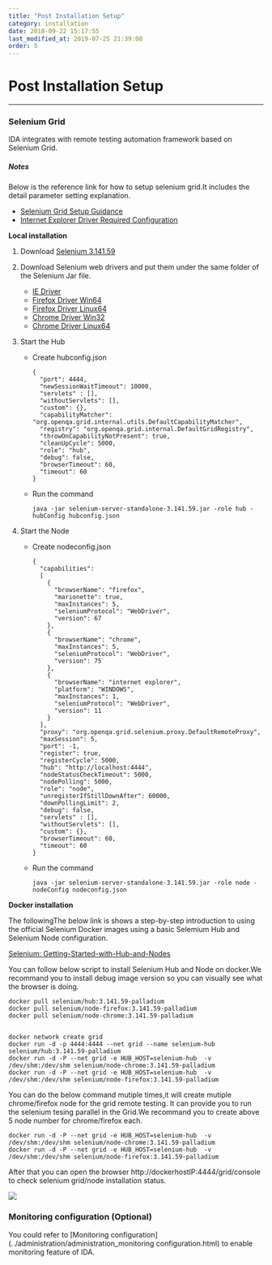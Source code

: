 ```yaml
---
title: "Post Installation Setup"
category: installation
date: 2018-09-22 15:17:55
last_modified_at: 2019-07-25 21:39:00
order: 5
---
```


# Post Installation Setup
***
### Selenium Grid

IDA integrates with remote testing automation framework based on Selenium Grid.

##### Notes

Below is the reference link for how to setup selenium grid.It includes the detail parameter setting explanation.   
- [Selenium Grid Setup Guidance](https://github.com/SeleniumHQ/selenium/wiki/Grid2)  
- [Internet Explorer Driver Required Configuration](https://github.com/SeleniumHQ/selenium/wiki/InternetExplorerDriver#user-content-required-configuration)       

**Local installation**

1. Download [Selenium 3.141.59](https://selenium-release.storage.googleapis.com/3.141/selenium-server-standalone-3.141.59.jar)  

2. Download Selenium web drivers and put them under the same folder of the Selenium Jar file.

	- [IE Driver](https://selenium-release.storage.googleapis.com/3.14/IEDriverServer_x64_3.14.0.zip)
	- [Firefox Driver Win64](https://github.com/mozilla/geckodriver/releases/download/v0.24.0/geckodriver-v0.24.0-win64.zip)
	- [Firefox Driver Linux64](https://github.com/mozilla/geckodriver/releases/download/v0.24.0/geckodriver-v0.24.0-linux64.tar.gz)
	- [Chrome Driver Win32](https://chromedriver.storage.googleapis.com/75.0.3770.140/chromedriver_win32.zip)  
	- [Chrome Driver Linux64](https://chromedriver.storage.googleapis.com/75.0.3770.140/chromedriver_linux64.zip) 
   
3. Start the Hub

	- Create hubconfig.json
		```
		{
		  "port": 4444,
		  "newSessionWaitTimeout": 10000,
		  "servlets" : [],
		  "withoutServlets": [],
		  "custom": {},
		  "capabilityMatcher": "org.openqa.grid.internal.utils.DefaultCapabilityMatcher",
		  "registry": "org.openqa.grid.internal.DefaultGridRegistry",
		  "throwOnCapabilityNotPresent": true,
		  "cleanUpCycle": 5000,
		  "role": "hub",
		  "debug": false,
		  "browserTimeout": 60,
		  "timeout": 60
		}
		```
	- Run the command
		```
		java -jar selenium-server-standalone-3.141.59.jar -role hub -hubConfig hubconfig.json
		```

4. Start the Node  

	- Create nodeconfig.json
		```
		{
		  "capabilities":
		  [
		    {
		      "browserName": "firefox",
		      "marionette": true,
		      "maxInstances": 5,
		      "seleniumProtocol": "WebDriver",
			  "version": 67
		    },
		    {
		      "browserName": "chrome",
		      "maxInstances": 5,
		      "seleniumProtocol": "WebDriver",
			  "version": 75
		    },
		    {
		      "browserName": "internet explorer",
		      "platform": "WINDOWS",
		      "maxInstances": 1,
		      "seleniumProtocol": "WebDriver",
			  "version": 11
		    }
		  ],
		  "proxy": "org.openqa.grid.selenium.proxy.DefaultRemoteProxy",
		  "maxSession": 5,
		  "port": -1,
		  "register": true,
		  "registerCycle": 5000,
		  "hub": "http://localhost:4444",
		  "nodeStatusCheckTimeout": 5000,
		  "nodePolling": 5000,
		  "role": "node",
		  "unregisterIfStillDownAfter": 60000,
		  "downPollingLimit": 2,
		  "debug": false,
		  "servlets" : [],
		  "withoutServlets": [],
		  "custom": {},
		  "browserTimeout": 60,
		  "timeout": 60
		}
		```
	- Run the command
		```
		java -jar selenium-server-standalone-3.141.59.jar -role node -nodeConfig nodeconfig.json
		```

**Docker installation**

The followingThe below link is shows a step-by-step introduction to using the official Selenium Docker images using a basic Selemium Hub and Selenium Node configuration.

[Selenium: Getting-Started-with-Hub-and-Nodes](https://github.com/SeleniumHQ/docker-selenium/wiki/Getting-Started-with-Hub-and-Nodes)

You can follow below script to install Selenium Hub and Node on docker.We recommand you to install debug image version so you can visually see what the browser is doing.

``` 
docker pull selenium/hub:3.141.59-palladium    
docker pull selenium/node-firefox:3.141.59-palladium
docker pull selenium/node-chrome:3.141.59-palladium   


docker network create grid
docker run -d -p 4444:4444 --net grid --name selenium-hub selenium/hub:3.141.59-palladium    
docker run -d -P --net grid -e HUB_HOST=selenium-hub  -v /dev/shm:/dev/shm selenium/node-chrome:3.141.59-palladium
docker run -d -P --net grid -e HUB_HOST=selenium-hub  -v /dev/shm:/dev/shm selenium/node-firefox:3.141.59-palladium

``` 
You can do the below command mutiple times,it will create mutiple chrome/firefox node for the grid remote testing. It can provide you to run the  selenium tesing parallel in the Grid.We recommand you to create above  5 node number for chrome/firefox each.   

``` 
docker run -d -P --net grid -e HUB_HOST=selenium-hub  -v /dev/shm:/dev/shm selenium/node-chrome:3.141.59-palladium
docker run -d -P --net grid -e HUB_HOST=selenium-hub  -v /dev/shm:/dev/shm selenium/node-firefox:3.141.59-palladium 

``` 
After that you can open the browser http://dockerhostIP:4444/grid/console to check selenium grid/node  installation status.    

  ![][selenium_node]


   
   [error]: ../images/install/installation_self_signed_sertificates_error.png 
   [tool]: ../images/install/installation_self_signed_sertificates_tool.png 
   [security_tab]: ../images/install/installation_self_signed_sertificates_security_tab.png
   [servers_tab]: ../images/install/installation_self_signed_sertificates_servers_tab.png
   [add_security]: ../images/install/installation_self_signed_sertificates_add_security.png
   [success]: ../images/install/installation_self_signed_sertificates_success.png 
   [chrome_error]: ../images/install/installation_self_signed_sertificates_chrome_error.png
   [proceed]: ../images/install/installation_self_signed_sertificates_proceed.png
   [selenium_node]: ../images/install/selenium_node.png

### Monitoring configuration (Optional)

You could refer to [Monitoring configuration](../administration/administration_monitoring configuration.html) to enable monitoring feature of IDA.
